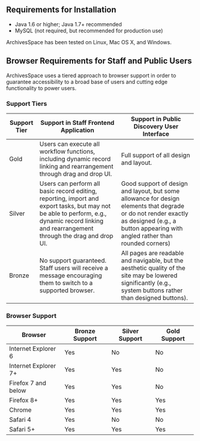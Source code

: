 ## Requirements for Installation

* Java 1.6 or higher; Java 1.7+ recommended
* MySQL (not required, but recommended for production use)

ArchivesSpace has been tested on Linux, Mac OS X, and Windows.

## Browser Requirements for Staff and Public Users

ArchivesSpace uses a tiered approach to browser support in order to guarantee accessibility to a broad base of users and cutting edge functionality to power users.

### Support Tiers

| Support Tier | Support in Staff Frontend Application | Support in Public Discovery User Interface |
| ------------ | ------------------------------------- | ------------------------------------------ |
| Gold | Users can execute all workflow functions, including dynamic record linking and rearrangement through drag and drop UI. | Full support of all design and layout. |
| Silver | Users can perform all basic record editing, reporting, import and export tasks, but may not be able to perform, e.g., dynamic record linking and rearrangement through the drag and drop UI. | Good support of design and layout, but some allowance for design elements that degrade or do not render exactly as designed (e.g., a button appearing with angled rather than rounded corners) |
| Bronze | No support guaranteed. Staff users will receive a message encouraging them to switch to a supported browser. | All pages are readable and navigable, but the aesthetic quality of the site may be lowered significantly (e.g., system buttons rather than designed buttons). |

### Browser Support

| Browser | Bronze Support | Silver Support | Gold Support |
| ------- | -------------- | -------------- | ------------ |
| Internet Explorer 6 | Yes | No | No |
| Internet Explorer 7+ | Yes | Yes | No |
| Firefox 7 and below | Yes | Yes | No |
| Firefox 8+ | Yes | Yes | Yes |
| Chrome | Yes | Yes | Yes |
| Safari 4 | Yes | No | No 
| Safari 5+ | Yes | Yes | Yes |